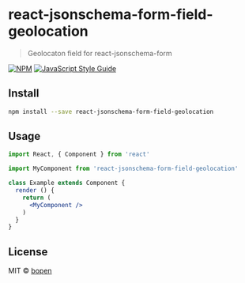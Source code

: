 # react-jsonschema-form-field-geolocation

> Geolocaton field for react-jsonschema-form

[![NPM](https://img.shields.io/npm/v/react-jsonschema-form-field-geolocation.svg)](https://www.npmjs.com/package/react-jsonschema-form-field-geolocation) [![JavaScript Style Guide](https://img.shields.io/badge/code_style-standard-brightgreen.svg)](https://standardjs.com)

## Install

```bash
npm install --save react-jsonschema-form-field-geolocation
```

## Usage

```jsx
import React, { Component } from 'react'

import MyComponent from 'react-jsonschema-form-field-geolocation'

class Example extends Component {
  render () {
    return (
      <MyComponent />
    )
  }
}
```

## License

MIT © [bopen](https://github.com/bopen)

